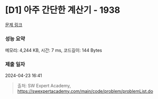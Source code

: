 # [D1] 아주 간단한 계산기 - 1938 

[문제 링크](https://swexpertacademy.com/main/code/problem/problemDetail.do?contestProbId=AV5PjsYKAMIDFAUq) 

### 성능 요약

메모리: 4,244 KB, 시간: 7 ms, 코드길이: 144 Bytes

### 제출 일자

2024-04-23 16:41



> 출처: SW Expert Academy, https://swexpertacademy.com/main/code/problem/problemList.do